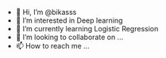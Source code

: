 - 👋 Hi, I’m @bikasss
- 👀 I’m interested in Deep learning
- 🌱 I’m currently learning Logistic Regression
- 💞️ I’m looking to collaborate on ...
- 📫 How to reach me ...

<!---
bikasss/bikasss is a ✨ special ✨ repository because its `README.md` (this file) appears on your GitHub profile.
You can click the Preview link to take a look at your changes.
--->
